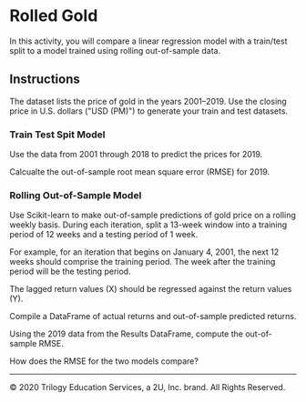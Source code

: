 # Rolled Gold

In this activity, you will compare a linear regression model with a train/test split to a model trained using rolling out-of-sample data.

## Instructions

The dataset lists the price of gold in the years 2001–2019. Use the closing price in U.S. dollars ("USD (PM)") to generate your train and test datasets.

### Train Test Spit Model

Use the data from 2001 through 2018 to predict the prices for 2019.

Calcualte the out-of-sample root mean square error (RMSE) for 2019.

### Rolling Out-of-Sample Model

Use Scikit-learn to make out-of-sample predictions of gold price on a rolling weekly basis. During each iteration, split a 13-week window into a training period of 12 weeks and a testing period of 1 week.

For example, for an iteration that begins on January 4, 2001, the next 12 weeks should comprise the training period. The week after the training period will be the testing period.

The lagged return values (X) should be regressed against the return values (Y).

Compile a DataFrame of actual returns and out-of-sample predicted returns.

Using the 2019 data from the Results DataFrame, compute the out-of-sample RMSE.

How does the RMSE for the two models compare?

---

© 2020 Trilogy Education Services, a 2U, Inc. brand. All Rights Reserved.
